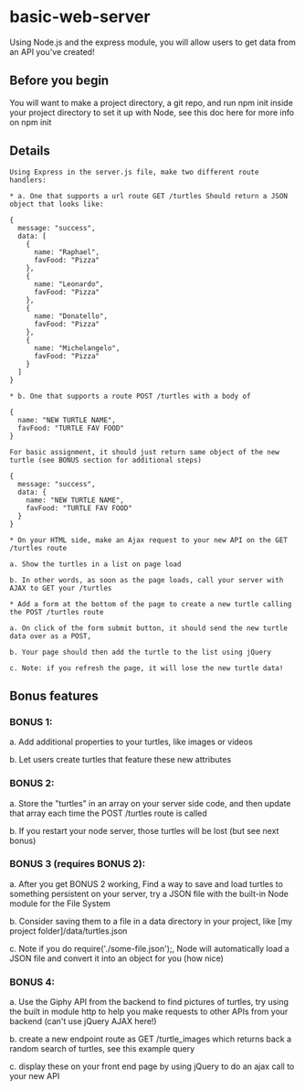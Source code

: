 # basic-web-server

Using Node.js and the express module, you will allow users to get data from an API you've created!

## Before you begin

You will want to make a project directory, a git repo, and run npm init inside your project directory to set it up with Node, see this doc here for more info on npm init

## Details

    Using Express in the server.js file, make two different route handlers:

    * a. One that supports a url route GET /turtles Should return a JSON object that looks like:

    {
      message: "success",
      data: [
        {
          name: "Raphael",
          favFood: "Pizza"
        },
        {
          name: "Leonardo",
          favFood: "Pizza"
        },
        {
          name: "Donatello",
          favFood: "Pizza"
        },
        {
          name: "Michelangelo",
          favFood: "Pizza"
        }
      ]
    }

    * b. One that supports a route POST /turtles with a body of

    {
      name: "NEW TURTLE NAME",
      favFood: "TURTLE FAV FOOD"
    }

    For basic assignment, it should just return same object of the new turtle (see BONUS section for additional steps)

    {
      message: "success",
      data: {
        name: "NEW TURTLE NAME",
        favFood: "TURTLE FAV FOOD"
      }
    }

    * On your HTML side, make an Ajax request to your new API on the GET /turtles route

    a. Show the turtles in a list on page load

    b. In other words, as soon as the page loads, call your server with AJAX to GET your /turtles

    * Add a form at the bottom of the page to create a new turtle calling the POST /turtles route

    a. On click of the form submit button, it should send the new turtle data over as a POST,

    b. Your page should then add the turtle to the list using jQuery

    c. Note: if you refresh the page, it will lose the new turtle data!

## Bonus features
### BONUS 1:

a. Add additional properties to your turtles, like images or videos

b. Let users create turtles that feature these new attributes

### BONUS 2:

a. Store the "turtles" in an array on your server side code, and then update that array each time the POST /turtles route is called

b. If you restart your node server, those turtles will be lost (but see next bonus)

### BONUS 3 (requires BONUS 2):

a. After you get BONUS 2 working, Find a way to save and load turtles to something persistent on your server, try a JSON file with the built-in Node module for the File System

b. Consider saving them to a file in a data directory in your project, like [my project folder]/data/turtles.json

c. Note if you do require('./some-file.json');, Node will automatically load a JSON file and convert it into an object for you (how nice)

### BONUS 4:

a. Use the Giphy API from the backend to find pictures of turtles, try using the built in module http to help you make requests to other APIs from your backend (can't use jQuery AJAX here!)

b. create a new endpoint route as GET /turtle_images which returns back a random search of turtles, see this example query

c. display these on your front end page by using jQuery to do an ajax call to your new API